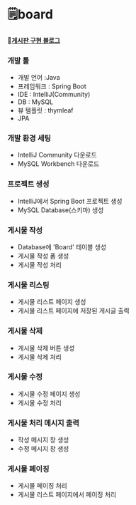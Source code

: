 # 🗒️board

#### 📝[게시판 구현 블로그](https://dev-cloud.tistory.com/category/PROJECT/%5B%EC%8A%A4%ED%94%84%EB%A7%81%20%EB%B6%80%ED%8A%B8%5D%20%EA%B2%8C%EC%8B%9C%ED%8C%90)


<h3>개발 툴</h3>
<ul>
  <li>개발 언어 :Java</li>
  <li>프레임워크 : Spring Boot</li>
  <li>IDE : IntelliJ(Community)</li>
  <li>DB : MySQL</li>
  <li>뷰 템플릿 : thymleaf</li>
  <li>JPA</li>
</ul>  

<h3>개발 환경 세팅</h3>
<ul>
  <li>IntelliJ Community 다운로드</li>
  <li>MySQL Workbench 다운로드</li>
</ul>

<h3>프로젝트 생성</h3>
<ul>
  <li>IntelliJ에서 Spring Boot 프로젝트 생성</li>
  <li>MySQL Database(스키마) 생성</li>
</ul>

<h3>게시물 작성</h3>
<ul>
  <li>Database에 'Board' 테이블 생성</li>
  <li>게시물 작성 폼 생성</li>
  <li>게시물 작성 처리</li>
</ul>

<h3>게시물 리스팅</h3>
<ul>
  <li>게시물 리스트 페이지 생성</li>
  <li>게시물 리스트 페이지에 저장된 게시글 출력</li>
</ul>

<h3>게시물 삭제</h3>
<ul>
  <li>게시물 삭제 버튼 생성</li>
  <li>게시물 삭제 처리</li>
</ul>

<h3>게시물 수정</h3>
<ul>
  <li>게시물 수정 페이지 생성</li>
  <li>게시물 수정 처리</li>
</ul>

<h3>게시물 처리 메시지 출력</h3>
<ul>
  <li>작성 메시지 창 생성</li>
  <li>수정 메시지 창 생성</li>
</ul>

<h3>게시물 페이징</h3>
<ul>
  <li>게시물 페이징 처리</li>
  <li>게시물 리스트 페이지에서 페이징 처리</li>
</ul>
